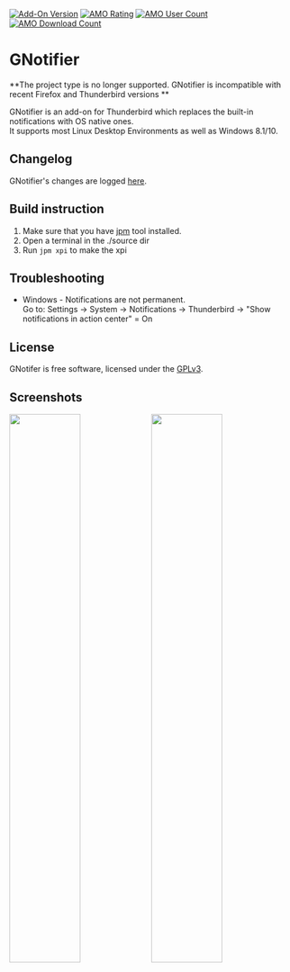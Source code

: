 [![Add-On Version](https://img.shields.io/amo/v/gnotifier.svg?label=thunderbird%20add-on)](https://addons.mozilla.org/de/thunderbird/addon/gnotifier/) [![AMO Rating](https://img.shields.io/amo/stars/gnotifier.svg)](https://addons.mozilla.org/de/thunderbird/addon/gnotifier/) [![AMO User Count](https://img.shields.io/amo/users/gnotifier.svg)](https://addons.mozilla.org/de/thunderbird/addon/gnotifier/) [![AMO Download Count](https://img.shields.io/amo/d/gnotifier.svg)](https://addons.mozilla.org/de/thunderbird/addon/gnotifier/)


# GNotifier

**The project type is no longer supported. GNotifier is incompatible with recent Firefox and Thunderbird versions **

GNotifier is an add-on for Thunderbird which replaces the built-in notifications with OS native ones.  
It supports most Linux Desktop Environments as well as Windows 8.1/10.

## Changelog

GNotifier's changes are logged [here](https://github.com/mkiol/GNotifier/blob/master/CHANGELOG.md).

## Build instruction

1. Make sure that you have [jpm](https://developer.mozilla.org/en-US/Add-ons/SDK/Tools/jpm#Installation) tool installed.
2. Open a terminal in the ./source dir
3. Run ``jpm xpi`` to make the xpi

## Troubleshooting

* Windows - Notifications are not permanent.  
  Go to: Settings -> System -> Notifications -> Thunderbird -> "Show notifications in action center" = On

## License

GNotifer is free software, licensed under the [GPLv3](https://github.com/mkiol/GNotifier/blob/master/LICENSE).

## Screenshots

<img src="https://raw.github.com/mkiol/GNotifier/master/misc/gnome.png" width="50%"/><img src="https://raw.github.com/mkiol/GNotifier/master/misc/win10.png" width="50%"/>
